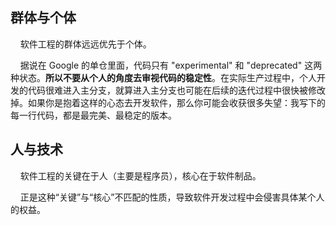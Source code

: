 ## 群体与个体

    软件工程的群体远远优先于个体。

    据说在 Google 的单仓里面，代码只有 "experimental" 和 "deprecated" 这两种状态。**所以不要从个人的角度去审视代码的稳定性**。在实际生产过程中，个人开发的代码很难进入主分支，就算进入主分支也可能在后续的迭代过程中很快被修改掉。如果你是抱着这样的心态去开发软件，那么你可能会收获很多失望：我写下的每一行代码，都是最完美、最稳定的版本。



## 人与技术

    软件工程的关键在于人（主要是程序员），核心在于软件制品。

    正是这种“关键”与“核心”不匹配的性质，导致软件开发过程中会侵害具体某个人的权益。

